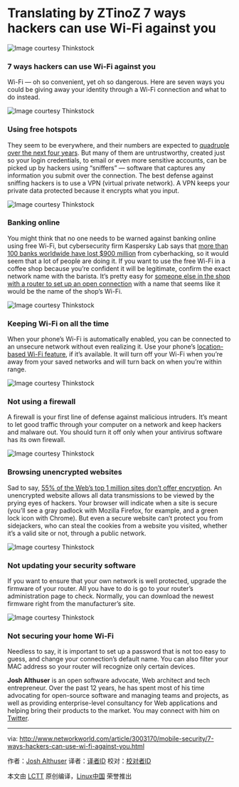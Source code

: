 Translating by ZTinoZ
7 ways hackers can use Wi-Fi against you
================================================================================
![Image courtesy Thinkstock](http://core0.staticworld.net/images/article/2015/11/intro_title-100626673-orig.jpg)

### 7 ways hackers can use Wi-Fi against you ###

Wi-Fi — oh so convenient, yet oh so dangerous. Here are seven ways you could be giving away your identity through a Wi-Fi connection and what to do instead.

![Image courtesy Thinkstock](http://core0.staticworld.net/images/article/2015/11/1_free-hotspots-100626674-orig.jpg)

### Using free hotspots ###

They seem to be everywhere, and their numbers are expected to [quadruple over the next four years][1]. But many of them are untrustworthy, created just so your login credentials, to email or even more sensitive accounts, can be picked up by hackers using “sniffers” — software that captures any information you submit over the connection. The best defense against sniffing hackers is to use a VPN (virtual private network). A VPN keeps your private data protected because it encrypts what you input.

![Image courtesy Thinkstock](http://core0.staticworld.net/images/article/2015/11/2_online-banking-100626675-orig.jpg)

### Banking online ###

You might think that no one needs to be warned against banking online using free Wi-Fi, but cybersecurity firm Kaspersky Lab says that [more than 100 banks worldwide have lost $900 million][2] from cyberhacking, so it would seem that a lot of people are doing it. If you want to use the free Wi-Fi in a coffee shop because you’re confident it will be legitimate, confirm the exact network name with the barista. It’s pretty easy for [someone else in the shop with a router to set up an open connection][3] with a name that seems like it would be the name of the shop’s Wi-Fi.

![Image courtesy Thinkstock](http://core0.staticworld.net/images/article/2015/11/3_keeping-wifi-on-100626676-orig.jpg)

### Keeping Wi-Fi on all the time ###

When your phone’s Wi-Fi is automatically enabled, you can be connected to an unsecure network without even realizing it. Use your phone’s [location-based Wi-Fi feature][4], if it’s available. It will turn off your Wi-Fi when you’re away from your saved networks and will turn back on when you’re within range.

![Image courtesy Thinkstock](http://core0.staticworld.net/images/article/2015/11/4_not-using-firewall-100626677-orig.jpg)

### Not using a firewall ###

A firewall is your first line of defense against malicious intruders. It’s meant to let good traffic through your computer on a network and keep hackers and malware out. You should turn it off only when your antivirus software has its own firewall.

![Image courtesy Thinkstock](http://core0.staticworld.net/images/article/2015/11/5_browsing-unencrypted-sites-100626678-orig.jpg)

### Browsing unencrypted websites ###

Sad to say, [55% of the Web’s top 1 million sites don’t offer encryption][5]. An unencrypted website allows all data transmissions to be viewed by the prying eyes of hackers. Your browser will indicate when a site is secure (you’ll see a gray padlock with Mozilla Firefox, for example, and a green lock icon with Chrome). But even a secure website can’t protect you from sidejackers, who can steal the cookies from a website you visited, whether it’s a valid site or not, through a public network.

![Image courtesy Thinkstock](http://core0.staticworld.net/images/article/2015/11/6_updating-security-software-100626679-orig.jpg)

### Not updating your security software ###

If you want to ensure that your own network is well protected, upgrade the firmware of your router. All you have to do is go to your router’s administration page to check. Normally, you can download the newest firmware right from the manufacturer’s site.

![Image courtesy Thinkstock](http://core0.staticworld.net/images/article/2015/11/7_securing-home-wifi-100626680-orig.jpg)

### Not securing your home Wi-Fi ###

Needless to say, it is important to set up a password that is not too easy to guess, and change your connection’s default name. You can also filter your MAC address so your router will recognize only certain devices.

**Josh Althuser** is an open software advocate, Web architect and tech entrepreneur. Over the past 12 years, he has spent most of his time advocating for open-source software and managing teams and projects, as well as providing enterprise-level consultancy for Web applications and helping bring their products to the market. You may connect with him on [Twitter][6].

--------------------------------------------------------------------------------

via: http://www.networkworld.com/article/3003170/mobile-security/7-ways-hackers-can-use-wi-fi-against-you.html

作者：[Josh Althuser][a]
译者：[译者ID](https://github.com/译者ID)
校对：[校对者ID](https://github.com/校对者ID)

本文由 [LCTT](https://github.com/LCTT/TranslateProject) 原创编译，[Linux中国](https://linux.cn/) 荣誉推出

[a]:https://twitter.com/JoshAlthuser
[1]:http://www.pcworld.com/article/243464/number_of_wifi_hotspots_to_quadruple_by_2015_says_study.html
[2]:http://www.nytimes.com/2015/02/15/world/bank-hackers-steal-millions-via-malware.html?hp&amp;action=click&amp;pgtype=Homepage&amp;module=first-column-region%C2%AEion=top-news&amp;WT.nav=top-news&amp;_r=3
[3]:http://news.yahoo.com/blogs/upgrade-your-life/banking-online-not-hacked-182159934.html
[4]:http://pocketnow.com/2014/10/15/should-you-leave-your-smartphones-wifi-on-or-turn-it-off
[5]:http://www.cnet.com/news/chrome-becoming-tool-in-googles-push-for-encrypted-web/
[6]:https://twitter.com/JoshAlthuser
